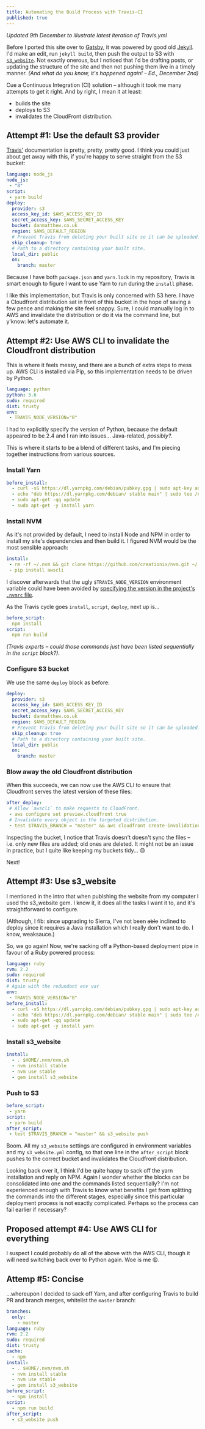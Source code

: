 ```yaml
---
title: Automating the Build Process with Travis-CI
published: true
---
```


_Updated 9th December to illustrate latest iteration of Travis.yml_

Before I ported this site over to [Gatsby](https://www.gatsbyjs.org), it was powered by good old [Jekyll](https://github.com/jekyll/jekyll). I'd make an edit, run `jekyll build`, then push the output to S3 with [`s3_website`](https://github.com/laurilehmijoki/s3_website). Not exactly onerous, but I noticed that I'd be drafting posts, or updating the structure of the site and then not pushing them live in a timely manner. _(And what do you know, it's happened again! – Ed., December 2nd)_

Cue a Continuous Integration (CI) solution – although it took me many attempts to get it right. And by right, I mean it at least:
- builds the site
- deploys to S3
- invalidates the CloudFront distribution.

## Attempt #1: Use the default S3 provider
[Travis'](https://docs.travis-ci.com) documentation is pretty, pretty, pretty good. I think you could just about get away with this, if you're happy to serve straight from the S3 bucket:

```yml
language: node_js
node_js:
 - "8"
script:
 - yarn build
deploy:
  provider: s3
  access_key_id: $AWS_ACCESS_KEY_ID
  secret_access_key: $AWS_SECRET_ACCESS_KEY
  bucket: danmatthew.co.uk
  region: $AWS_DEFAULT_REGION
  # Prevent Travis from deleting your built site so it can be uploaded.
  skip_cleanup: true
  # Path to a directory containing your built site.
  local_dir: public
  on:
    branch: master
```
Because I have both `package.json` and `yarn.lock` in my repository, Travis is smart enough to figure I want to use Yarn to run during the `install` phase.

I like this implementation, but Travis is only concerned with S3 here. I have a Cloudfront distribution sat in front of this bucket in the hope of saving a few pence and making the site feel snappy. Sure, I could manually log in to AWS and invalidate the distribution or do it via the command line, but y'know: let's automate it.

## Attempt #2: Use AWS CLI to invalidate the Cloudfront distribution
This is where it feels messy, and there are a bunch of extra steps to mess up. AWS CLI is installed via Pip, so this implementation needs to be driven by Python.

```yml
language: python
python: 3.6
sudo: required
dist: trusty
env:
 - TRAVIS_NODE_VERSION="8"
```
I had to explicitly specify the version of Python, because the default appeared to be 2.4 and I ran into issues… Java-related, _possibly?_.

This is where it starts to be a blend of different tasks, and I'm piecing together instructions from various sources.

### Install Yarn
```yml
before_install:
  - curl -sS https://dl.yarnpkg.com/debian/pubkey.gpg | sudo apt-key add -
  - echo "deb https://dl.yarnpkg.com/debian/ stable main" | sudo tee /etc/apt/sources.list.d/yarn.list
  - sudo apt-get -qq update
  - sudo apt-get -y install yarn
```

### Install NVM

As it's not provided by default, I need to install Node and NPM in order to install my site's dependencies and then build it. I figured NVM would be the most sensible approach:

```yml
install:
 - rm -rf ~/.nvm && git clone https://github.com/creationix/nvm.git ~/.nvm && (cd ~/.nvm && git checkout `git describe --abbrev=0 --tags`) && source ~/.nvm/nvm.sh && nvm install $TRAVIS_NODE_VERSION
 - pip install awscli
```

I discover afterwards that the ugly `$TRAVIS_NODE_VERSION` environment variable could have been avoided by [specifying the version in the project's `.nvmrc` file](https://docs.travis-ci.com/user/languages/javascript-with-nodejs/).

As the Travis cycle goes `install`, `script`, `deploy`, next up is…

```yml
before_script:
  npm install
script:
  npm run build
```

_(Travis experts – could those commands just have been listed sequentially in the `script` block?)_.

### Configure S3 bucket

We use the same `deploy` block as before:

```yml
deploy:
  provider: s3
  access_key_id: $AWS_ACCESS_KEY_ID
  secret_access_key: $AWS_SECRET_ACCESS_KEY
  bucket: danmatthew.co.uk
  region: $AWS_DEFAULT_REGION
  # Prevent Travis from deleting your built site so it can be uploaded.
  skip_cleanup: true
  # Path to a directory containing your built site.
  local_dir: public
  on:
    branch: master
```

### Blow away the old Cloudfront distribution

When this succeeds, we can now use the AWS CLI to ensure that Cloudfront serves the latest version of these files:

```yml
after_deploy:
 # Allow `awscli` to make requests to CloudFront.
 - aws configure set preview.cloudfront true
 # Invalidate every object in the targeted distribution.
 - test $TRAVIS_BRANCH = "master" && aws cloudfront create-invalidation --distribution-id $CLOUDFRONT_DISTRIBUTION_ID --paths "/*"
```

Inspecting the bucket, I notice that Travis doesn't doesn't sync the files – i.e. only new files are added; old ones are deleted. It might not be an issue in practice, but I quite like keeping my buckets tidy… 😒

Next!

## Attempt #3: Use s3_website
I mentioned in the intro that when publshing the website from my computer I used the s3_website gem. I know it, it does all the tasks I want it to, and it's straightforward to configure.

(Although, I fib: since upgrading to Sierra, I've not been ~~able~~ inclined to deploy since it requires a Java installation which I really don't want to do. I know, weaksauce.)

So, we go again! Now, we're sacking off a Python-based deployment pipe in favour of a Ruby powered process:

```yml
language: ruby
rvm: 2.2
sudo: required
dist: trusty
# Again with the redundant env var
env:
 - TRAVIS_NODE_VERSION="8"
before_install:
  - curl -sS https://dl.yarnpkg.com/debian/pubkey.gpg | sudo apt-key add -
  - echo "deb https://dl.yarnpkg.com/debian/ stable main" | sudo tee /etc/apt/sources.list.d/yarn.list
  - sudo apt-get -qq update
  - sudo apt-get -y install yarn
```

### Install s3_website
```yml
install:
  - . $HOME/.nvm/nvm.sh
  - nvm install stable
  - nvm use stable
  - gem install s3_website
```
### Push to S3
```yml
before_script:
 - yarn
script:
 - yarn build
after_script:
 - test $TRAVIS_BRANCH = "master" && s3_website push
```

Boom. All my `s3_website` settings are configured in environment variables and my `s3_website.yml` config, so that one line in the `after_script` block pushes to the correct bucket and invalidates the Cloudfront distribution.

Looking back over it, I think I'd be quite happy to sack off the yarn installation and reply on NPM. Again I wonder whether the blocks can be consolidated into one and the commands listed sequentially? I'm not experienced enough with Travis to know what benefits I get from splitting the commands into the different stages, especially since this particular deployment process is not exactly complicated. Perhaps so the process can fail earlier if necessary?

## Proposed attempt #4: Use AWS CLI for everything
I suspect I could probably do all of the above with the AWS CLI, though it will need switching back over to Python again. Woe is me 😩.

## Attemp #5: Concise
…whereupon I decided to sack off Yarn, and after configuring Travis to build PR and branch merges, whitelist the `master` branch:

```yml
branches:
  only:
    - master
language: ruby
rvm: 2.2
sudo: required
dist: trusty
cache:
  - npm
install:
  - . $HOME/.nvm/nvm.sh
  - nvm install stable
  - nvm use stable
  - gem install s3_website
before_script:
  - npm install
script:
  - npm run build
after_script:
  - s3_website push
```
